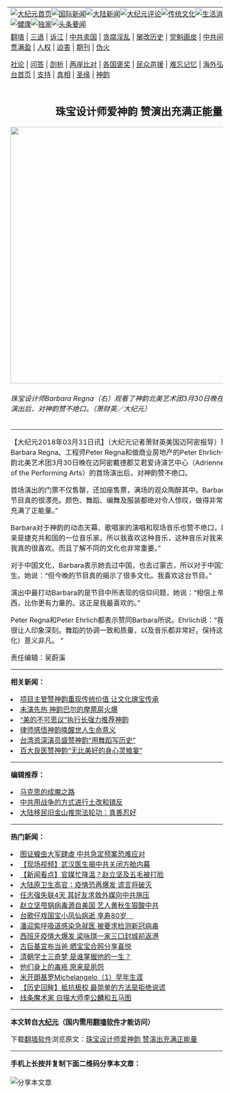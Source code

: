 <a name="1" id="1" target="_blank"></a><span id="1"></span>
<table align=center border="0"><tr><td colspan="2" VALIGN=TOP><a href="https://github.com/fhwnic3872/djy/blob/master/gb/nf1351518.md#1"><img src="https://raw.githubusercontent.com/fhwnic3872/www/master/t/djy/1.jpg" title="大纪元首页" alt="大纪元首页"></a><a href="https://github.com/fhwnic3872/djy/blob/master/gb/n24hr.md#1"><img src="https://raw.githubusercontent.com/fhwnic3872/www/master/t/djy/3.jpg" title="国际新闻" alt="国际新闻"></a><a href="https://github.com/fhwnic3872/djy/blob/master/gb/nsc413.md#1"><img src="https://raw.githubusercontent.com/fhwnic3872/www/master/t/djy/4.jpg" title="大陆新闻" alt="大陆新闻"></a><a href="https://github.com/fhwnic3872/djy/blob/master/gb/news392.md#1"><img src="https://raw.githubusercontent.com/fhwnic3872/www/master/t/djy/5.jpg" title="大纪元评论" alt="大纪元评论"></a><a href="https://github.com/fhwnic3872/djy/blob/master/gb/news2007.md#1"><img src="https://raw.githubusercontent.com/fhwnic3872/www/master/t/djy/6.jpg" title="传统文化" alt="传统文化"></a><a href="https://github.com/fhwnic3872/djy/blob/master/gb/news2008.md#1"><img src="https://raw.githubusercontent.com/fhwnic3872/www/master/t/djy/7.jpg" title="生活消费" alt="生活消费"></a><a href="https://github.com/fhwnic3872/djy/blob/master/gb/ncyule.md#1"><img src="https://raw.githubusercontent.com/fhwnic3872/www/master/t/djy/8.jpg" title="娱乐休闲" alt="娱乐休闲"></a><a href="https://github.com/fhwnic3872/djy/blob/master/gb/nsc1002.md#1"><img src="https://raw.githubusercontent.com/fhwnic3872/www/master/t/djy/9.jpg" title="健康" alt="健康"></a><a href="https://github.com/fhwnic3872/djy/blob/master/gb/nf6092.md#1"><img src="https://raw.githubusercontent.com/fhwnic3872/www/master/t/djy/10a.jpg" title="独家" alt="独家"></a><a href="https://github.com/fhwnic3872/djy/blob/master/gb/nf4514.md#1"><img src="https://raw.githubusercontent.com/fhwnic3872/www/master/t/djy/12a.jpg" title="头条要闻" alt="头条要闻"></a></td></tr>
<tr><td colspan="2" VALIGN=TOP><a target="_blank" href="https://github.com/fhwnic3872/www/blob/master/README.md?zsrh#1">翻墙</a> | <a target="_blank" href="https://github.com/fhwnic3872/djy/blob/master/gb/nf5657.md#1">三退</a> | <a target="_blank" href="https://github.com/fhwnic3872/djy/blob/master/gb/nf6124.md#1">诉江</a> | <a target="_blank" href="https://github.com/fhwnic3872/djy/blob/master/gb/nf1176117.md#1">中共卖国</a> | <a target="_blank" href="https://github.com/fhwnic3872/djy/blob/master/gb/nf5773.md#1">贪腐淫乱</a> | <a target="_blank" href="https://github.com/fhwnic3872/djy/blob/master/gb/nf1176115.md#1">窜改历史</a> | <a target="_blank" href="https://github.com/fhwnic3872/djy/blob/master/gb/nf1176107.md#1">党魁画皮</a> | <a target="_blank" href="https://github.com/fhwnic3872/djy/blob/master/gb/nf1320400.md#1">中共间谍</a> | <a target="_blank" href="https://github.com/fhwnic3872/djy/blob/master/gb/nf1176114.md#1">破坏传统</a> | <a target="_blank" href="https://github.com/fhwnic3872/ntdtv/blob/master/gb/prog447_1.md#1">恶贯满盈</a> | <a target="_blank" href="https://github.com/fhwnic3872/djy/blob/master/gb/ncid278.md#1">人权</a> | <a target="_blank" href="https://github.com/fhwnic3872/djy/blob/master/gb/nf1176111.md#1">迫害</a> | <a target="_blank" href="https://gitlab.com/szzdlab/mh-qikan/blob/master/README.md#1">期刊</a> | <a target="_blank" href="https://github.com/fhwnic3872/djy/blob/master/gb/nf5562.md#1">伪火</a></p><p><a target="_blank" href="https://github.com/fhwnic3872/djy/blob/master/gb/9p.md#1">社论</a> | <a target="_blank" href="https://github.com/fhwnic3872/djy/blob/master/gb/nf4378.md#1">问答</a> | <a target="_blank" href="https://github.com/fhwnic3872/djy/blob/master/gb/nf5792.md#1">剖析</a> | <a target="_blank" href="https://github.com/fhwnic3872/djy/blob/master/gb/nf5735.md#1">两岸比对</a> | <a target="_blank" href="https://github.com/fhwnic3872/djy/blob/master/gb/nf6119.md#1">各国褒奖</a> | <a target="_blank" href="https://github.com/fhwnic3872/djy/blob/master/gb/nf6120.md#1">民众声援</a> | <a target="_blank" href="https://github.com/fhwnic3872/djy/blob/master/gb/nf1188594.md#1">难忘记忆</a> | <a target="_blank" href="https://github.com/fhwnic3872/djy/blob/master/gb/nf3180.md#1">海外弘传</a> | <a target="_blank" href="https://github.com/fhwnic3872/djy/blob/master/gb/nf5410.md#1">万人上访</a> | <a target="_blank" href="https://github.com/fhwnic3872/www/blob/master/README.md?zsrh#1">平台首页</a> | <a target="_blank" href="https://github.com/fhwnic3872/djy/blob/master/gb/nf4386.md#1">支持</a> | <a target="_blank" href="https://github.com/fhwnic3872/djy/blob/master/gb/nf4389.md#1">真相</a> | <a target="_blank" href="https://github.com/fhwnic3872/djy/blob/master/gb/nf5790.md#1">圣缘</a> | <a target="_blank" href="https://github.com/fhwnic3872/djy/blob/master/gb/nf4786.md#1">神韵</a></td></tr>
<tr><td VALIGN=TOP width="626"><h2 align=center>珠宝设计师爱神韵 赞演出充满正能量</h2>
<img width="600" src="https://i.epochtimes.com/assets/uploads/2018/03/1803302351081886-600x400.jpg" />
<h6>珠宝设计师Barbara Regna（右）观看了神韵北美艺术团3月30日晚在迈阿密的首场演出后，对神韵赞不绝口。（萧财英／大纪元）
</h6>
<hr>
	<p>【大纪元2018年03月31日讯】（大纪元记者萧财英美国迈阿密报导）珠宝设计师Barbara Regna、工程师Peter Regna和做商业房地产的Peter Ehrlich一起观看了<ahref="https://github.com/fhwnic3872/djy/blob/master/gb/tag/%E7%A5%9E%E9%9F%B5.md#1">神韵</a>北美艺术团3月30日晚在迈阿密戴德郡艾君爱诗演艺中心（Adrienne Arsht Center of the Performing Arts）的首场演出后，对神韵赞不绝口。</p>
<p>首场演出的门票不仅售罄，还加座售票，满场的观众陶醉其中。Barbara说：“我觉得节目真的很漂亮。颜色、<ahref="https://github.com/fhwnic3872/djy/blob/master/gb/tag/%E8%88%9E%E8%B9%88.md#1">舞蹈</a>、编舞及服装都绝对令人惊叹，做得非常好。整个演出充满了<ahref="https://github.com/fhwnic3872/djy/blob/master/gb/tag/%E6%AD%A3%E8%83%BD%E9%87%8F.md#1">正能量</a>。”</p>
<p>Barbara对于<ahref="https://github.com/fhwnic3872/djy/blob/master/gb/tag/%E7%A5%9E%E9%9F%B5.md#1">神韵</a>的<ahref="https://github.com/fhwnic3872/djy/blob/master/gb/tag/%E5%8A%A8%E6%80%81%E5%A4%A9%E5%B9%95.md#1">动态天幕</a>、歌唱家的演唱和现场音乐也赞不绝口，她说：“我的父亲是捷克共和国的一位音乐家。所以我喜欢这种音乐，这种音乐对我来说完全不同，我真的很喜欢。而且了解不同的文化也非常重要。”</p>
<p>对于中国文化，Barbara表示她去过中国，也去过蒙古，所以对于中国文化并不陌生。她说：“但今晚的节目真的揭示了很多文化。我喜欢这台节目。”</p>
<p>演出中最打动Barbara的是节目中所表现的信仰问题，她说：“相信上帝，超自然的东西，比你更有力量的。这正是我最喜欢的。”</p>
<p>Peter Regna和Peter Ehrlich都表示赞同Barbara所说。Ehrlich说：“我认为节目真的很让人印象深刻。<ahref="https://github.com/fhwnic3872/djy/blob/master/gb/tag/%E8%88%9E%E8%B9%88.md#1">舞蹈</a>的协调一致和质量，以及音乐都非常好。保持这种传统（文化）意义非凡。 ”</p>
<p>责任编辑：吴蔚溪</p>
	
<hr>


<strong>相关新闻：</strong>
<li><a href="https://github.com/fhwnic3872/djy/blob/master/gb/17/12/28/n10000816.md#1">项目主管赞神韵重现传统价值 让文化瑰宝传承</a></li>
<li><a href="https://github.com/fhwnic3872/djy/blob/master/gb/18/1/3/n10022329.md#1">未演先热 神韵巴尔的摩票房火爆</a></li>
<li><a href="https://github.com/fhwnic3872/djy/blob/master/gb/18/1/6/n10031799.md#1">“美的不可思议”执行长强力推荐神韵</a></li>
<li><a href="https://github.com/fhwnic3872/djy/blob/master/gb/18/1/8/n10035606.md#1">律师感悟神韵唤醒世人生命意义</a></li>
<li><a href="https://github.com/fhwnic3872/djy/blob/master/gb/18/2/22/n10163689.md#1">台湾资深演员盛赞神韵“用舞蹈写历史”</a></li>
<li><a href="https://github.com/fhwnic3872/djy/blob/master/gb/18/2/22/n10164238.md#1">百大良医赞神韵“无比美好的身心灵飨宴”</a></li>
<hr>


<strong>编辑推荐：</strong>
<li><a href="https://github.com/upjkzu3674/djy/blob/master/gb/10/11/7/n3077476.md?dfh#1" target="_blank">马克思的成魔之路</a></li><li><a href="https://github.com/tsiac2612/djy/blob/master/gb/18/6/26/n10513884.md#1" target="_blank">中共用战争的方式进行土改和镇反</a></li><li><a href="https://github.com/tsiac2612/djy/blob/master/gb/19/5/3/n11232059.md#1" target="_blank">大陆移民旧金山推崇法轮功：真善忍好</a></li>
<hr>

<strong>热门新闻：</strong>
<li><a href="https://github.com/fhwnic3872/djy/blob/master/gb/20/3/15/n11942373.md#1">图证蝗虫大军肆虐 中共急定预案恐难应对</a></li>
<li><a href="https://github.com/fhwnic3872/djy/blob/master/gb/20/3/16/n11943071.md#1">【现场视频】武汉医生揭中共关闭方舱内幕</a></li>
<li><a href="https://github.com/fhwnic3872/djy/blob/master/gb/20/3/16/n11945071.md#1">【新闻看点】官媒忙降温？赵立坚及五毛被打脸</a></li>
<li><a href="https://github.com/fhwnic3872/djy/blob/master/gb/20/3/15/n11942229.md#1">大陆原卫生高官：疫情恐再爆发 谎言将破灭</a></li>
<li><a href="https://github.com/fhwnic3872/djy/blob/master/gb/20/3/15/n11942675.md#1">任志强失联4天 其好友求救外媒向中共施压</a></li>
<li><a href="https://github.com/fhwnic3872/djy/blob/master/gb/20/3/15/n11942589.md#1">赵立坚甩锅病毒源自美国 艺人黄秋生狠酸中共</a></li>
<li><a href="https://github.com/fhwnic3872/djy/blob/master/gb/20/3/17/n11946544.md#1">台歌仔戏国宝小凤仙病逝 享寿80岁　</a></li>
<li><a href="https://github.com/fhwnic3872/djy/blob/master/gb/20/3/15/n11942781.md#1">潘迎紫呼吸道感染急就医 被要求检测新冠病毒</a></li>
<li><a href="https://github.com/fhwnic3872/djy/blob/master/gb/20/3/15/n11942415.md#1">西班牙疫情大爆发 梁咏琪一家三口封城前返港</a></li>
<li><a href="https://github.com/fhwnic3872/djy/blob/master/gb/20/3/16/n11943288.md#1">古巨基宣布当爸 晒宝宝合照分享喜悦</a></li>
<li><a href="https://github.com/fhwnic3872/djy/blob/master/gb/20/3/11/n11933369.md#1">清朝学士三奇梦 是谁掌握他的一生？</a></li>
<li><a href="https://github.com/fhwnic3872/djy/blob/master/gb/20/1/2/n11764074.md#1">他们身上的毒疮 原来是夙怨</a></li>
<li><a href="https://github.com/fhwnic3872/djy/blob/master/gb/13/1/31/n3790016.md#1">米开朗基罗Michelangelo（1）早年生涯</a></li>
<li><a href="https://github.com/fhwnic3872/djy/blob/master/gb/20/3/7/n11923201.md#1">【历史回眸】抵抗极权 最简单的方法是拒绝说谎</a></li>
<li><a href="https://github.com/fhwnic3872/djy/blob/master/gb/20/3/6/n11920418.md#1">线条魔术家  白描大师李公麟和五马图</a></li>
<hr>

<strong>本文转自<a href="https://www.epochtimes.com">大纪元</a>（国内需用<a href="https://github.com/fhwnic3872/www/blob/master/README.md#8">翻墙软件</a>才能访问）</strong><p>下载<a href="https://github.com/fhwnic3872/www/blob/master/README.md#8">翻墙软件</a>浏览原文：<a href="https://www.epochtimes.com/gb/18/3/31/n10266174.htm">珠宝设计师爱神韵 赞演出充满正能量</a></p><hr>

<strong>手机上长按并复制下面二维码分享本文章：</strong><br><br><img src="https://chart.apis.google.com/chart?cht=qr&chs=240x240&choe=UTF-8&chld=M|2&chl=https://github.com/fhwnic3872/djy/blob/master/gb/18/3/31/n10266174.md%231" title="分享本文章"></td><td VALIGN=TOP><a href="https://github.com/fhwnic3872/djy/blob/master/gb/16/1/21/n4622075.md?dfh#1" target="_blank"><img src="https://raw.githubusercontent.com/fhwnic3872/djy/master/gb/300/wei-f1.jpg" title="中共的伪火骗局"  alt="中共的伪火骗局"></a><br><a href="https://github.com/fhwnic3872/www/blob/master/README.md?dfh#9" target="_blank"><img src="https://raw.githubusercontent.com/fhwnic3872/djy/master/gb/300/yong-h.jpg" title="永恒的见证"  alt="永恒的见证"></a><br><a href="https://github.com/fhwnic3872/djy/blob/master/gb/13/9/29/n3974789.md?dfh#1" target="_blank"><img src="https://raw.githubusercontent.com/fhwnic3872/djy/master/gb/300/shang-lnz.jpg" title="善良女子被中共投男牢"  alt="善良女子被中共投男牢"></a><br><a href="https://github.com/fhwnic3872/djy/blob/master/gb/16/3/16/n4663449.md?dfh#1" target="_blank"><img src="https://raw.githubusercontent.com/fhwnic3872/djy/master/gb/300/huo-z3.jpg" title="警卫目击活摘器官"  alt="警卫目击活摘器官"></a><br><a href="https://github.com/fhwnic3872/djy/blob/master/gb/16/8/7/n8177641.md?dfh#1" target="_blank"><img src="https://raw.githubusercontent.com/fhwnic3872/djy/master/gb/300/huo-z4.jpg" title="证人描述活摘恐怖"  alt="证人描述活摘恐怖"></a><br><a href="https://github.com/fhwnic3872/djy/blob/master/gb/10/4/19/n2881569.md?dfh#1" target="_blank"><img src="https://raw.githubusercontent.com/fhwnic3872/djy/master/gb/300/huo-z1.jpg" title="揭开活摘器官黑幕"  alt="揭开活摘器官黑幕"></a><br><a href="https://github.com/fhwnic3872/djy/blob/master/gb/10/11/7/n3077476.md?dfh#1" target="_blank"><img src="https://raw.githubusercontent.com/fhwnic3872/djy/master/gb/300/ma-ks.jpg" title="马克思的成魔之路"  alt="马克思的成魔之路"></a><br><a href="https://github.com/fhwnic3872/djy/blob/master/gb/14/6/9/n4173977.md?dfh#1" target="_blank"><img src="https://raw.githubusercontent.com/fhwnic3872/djy/master/gb/300/chang-zs.jpg" title="藏字石 蕴天机"  alt="藏字石 蕴天机"></a><br><a href="https://github.com/fhwnic3872/djy/blob/master/gb/18/5/10/n10381511.md?dfh#1" target="_blank"><img src="https://raw.githubusercontent.com/fhwnic3872/djy/master/gb/300/st1.jpg" title="关注三亿人三退"  alt="关注三亿人三退"></a><br><a href="https://github.com/fhwnic3872/djy/blob/master/gb/18/3/21/n10237682.md?dfh#1" target="_blank"><img src="https://raw.githubusercontent.com/fhwnic3872/djy/master/gb/300/jie-t.jpg" title="解体中共复兴中华"  alt="解体中共复兴中华"></a><br><a href="https://github.com/fhwnic3872/djy/blob/master/gb/9/2/9/n2422991.md?dfh#1" target="_blank"><img src="https://raw.githubusercontent.com/fhwnic3872/djy/master/gb/300/gao-zs.jpg" title="中共迫害良心律师"  alt="中共迫害良心律师"></a><br><a href="https://github.com/fhwnic3872/djy/blob/master/gb/18/12/9/n10900044.md?dfh#1" target="_blank"><img src="https://raw.githubusercontent.com/fhwnic3872/djy/master/gb/300/sj1.jpg" title="三百多万人举报江泽民"  alt="三百多万人举报江泽民"></a><br><a href="https://github.com/fhwnic3872/djy/blob/master/gb/18/8/28/n10672014.md?dfh#1" target="_blank"><img src="https://raw.githubusercontent.com/fhwnic3872/djy/master/gb/300/sj2.jpg" title="这些官员为何起诉江泽民"  alt="这些官员为何起诉江泽民"></a><br><a href="https://github.com/fhwnic3872/djy/blob/master/gb/8/12/18/n2367165.md?dfh#1" target="_blank"><img src="https://raw.githubusercontent.com/fhwnic3872/djy/master/gb/300/liangan.jpg" title="海峡两岸的强烈对比"  alt="海峡两岸的强烈对比"></a><br><a href="https://github.com/fhwnic3872/djy/blob/master/gb/15/12/10/n4593139.md?dfh#1" target="_blank"><img src="https://raw.githubusercontent.com/fhwnic3872/djy/master/gb/300/jia-ndzl.jpg" title="加拿大总理的贺信"  alt="加拿大总理的贺信"></a><br><a href="https://github.com/fhwnic3872/djy/blob/master/gb/11/6/17/n3289382.md?dfh#1" target="_blank"><img src="https://raw.githubusercontent.com/fhwnic3872/djy/master/gb/300/xiao-wd.jpg" title="探寻真相兼听则明"  alt="探寻真相兼听则明"></a><br><a href="https://github.com/fhwnic3872/djy/blob/master/gb/18/10/27/n10812623.md?dfh#1" target="_blank"><img src="https://raw.githubusercontent.com/fhwnic3872/djy/master/gb/300/yindu.jpg" title="印度媒体报道东方"  alt="印度媒体报道东方"></a><br><a href="https://github.com/fhwnic3872/djy/blob/master/gb/18/6/9/n10469652.md?dfh#1" target="_blank"><img src="https://raw.githubusercontent.com/fhwnic3872/djy/master/gb/300/xie-j.jpg" title="不一样的海外校园"  alt="不一样的海外校园"></a><br><a href="https://github.com/fhwnic3872/djy/blob/master/gb/7/4/5/n1669415.md?dfh#1" target="_blank"><img src="https://raw.githubusercontent.com/fhwnic3872/djy/master/gb/300/li-up.jpg" title="从大师到徒弟的传奇"  alt="从大师到徒弟的传奇"></a><br><a href="https://github.com/fhwnic3872/djy/blob/master/gb/17/5/26/n9191512.md?dfh#1" target="_blank"><img src="https://raw.githubusercontent.com/fhwnic3872/djy/master/gb/300/zfl2.jpg" title="亿万人与东方一本奇书"  alt="亿万人与东方一本奇书"></a><br><a href="https://github.com/fhwnic3872/djy/blob/master/gb/13/11/27/n4020290.md?dfh#1" target="_blank"><img src="https://raw.githubusercontent.com/fhwnic3872/djy/master/gb/300/zhen-h.jpg" title="大陆见不到的震撼场面"  alt="大陆见不到的震撼场面"></a><br><a href="https://github.com/fhwnic3872/djy/blob/master/gb/15/7/17/n4482910.md?dfh#1" target="_blank"><img src="https://raw.githubusercontent.com/fhwnic3872/djy/master/gb/300/dalu-sk.jpg" title="人心向善 大陆当初盛况"  alt="人心向善 大陆当初盛况"></a><br><a href="https://github.com/fhwnic3872/djy/blob/master/gb/19/1/5/n10955468.md?dfh#1" target="_blank"><img src="https://raw.githubusercontent.com/fhwnic3872/djy/master/gb/300/zfl1.jpg" title="追寻真理 这书讲什么"  alt="追寻真理 这书讲什么"></a><br><a href="https://github.com/fhwnic3872/www/blob/master/README.md?dfh#1" target="_blank"><img src="https://raw.githubusercontent.com/fhwnic3872/djy/master/gb/300/fq1.jpg" title="下载免费翻墙软件"  alt="下载免费翻墙软件"></a><br></td></tr></table>
